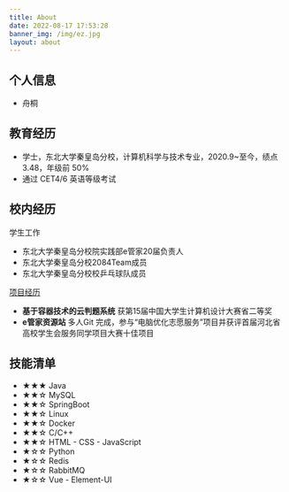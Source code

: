 ```yaml
---
title: About
date: 2022-08-17 17:53:28
banner_img: /img/ez.jpg
layout: about
---
```


## 个人信息

- 舟桐

## 教育经历

- 学士，东北大学秦皇岛分校，计算机科学与技术专业，2020.9~至今，绩点 3.48，年级前 50%
- 通过 CET4/6 英语等级考试

## 校内经历

学生工作

- 东北大学秦皇岛分校院实践部e管家20届负责人
- 东北大学秦皇岛分校2084Team成员
- 东北大学秦皇岛分校校乒乓球队成员

[项目经历](https://northboat.github.io)

- **基于容器技术的云判题系统** 获第15届中国大学生计算机设计大赛省二等奖
- **e管家资源站** 多人Git 完成，参与“电脑优化志愿服务”项目并获评首届河北省高校学生会服务同学项目大赛十佳项目

## 技能清单

- ★★★ Java
- ★★☆ MySQL
- ★★☆ SpringBoot
- ★★☆ Linux
- ★★☆ Docker
- ★★☆ C/C++
- ★★☆ HTML - CSS - JavaScript
- ★☆☆ Python
- ★☆☆ Redis
- ★☆☆ RabbitMQ
- ★☆☆ Vue - Element-UI

